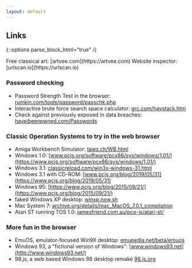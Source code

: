 ```yaml
---
layout: default
---
```


## Links

{::options parse_block_html="true" /}

<section>
Free classical art: [artvee.com](https://artvee.com)  
Website inspector: [urlscan.io](https://urlscan.io)

### Password checking
 * Password Strength Test in the browser: [rumkin.com/tools/password/passchk.php](http://rumkin.com/tools/password/passchk.php)
 * Interactive brute force search space calculator: [grc.com/haystack.htm](https://www.grc.com/haystack.htm)
 * Check against previously exposed in data breaches: [haveibeenpwned.com/Passwords](https://haveibeenpwned.com/Passwords)

### Classic Operation Systems to try in the web browser

 * Amiga Workbench Simulator: [taws.ch/WB.html](https://taws.ch/WB.html)
 * Windows 1.0: [www.pcjs.org/software/pcx86/sys/windows/1.01/](https://www.pcjs.org/software/pcx86/sys/windows/1.01/)
 * Windows 3.1: [classicreload.com/win3x-windows-31.html](https://classicreload.com/win3x-windows-31.html)
 * Windows 3.1 with CD-ROM: [www.pcjs.org/blog/2019/05/31](https://www.pcjs.org/blog/2019/05/31)
 * Windows 95: [https://www.pcjs.org/blog/2015/09/21/](https://www.pcjs.org/blog/2015/09/21/)
 * faked Windows XP desktop: [winxp.now.sh](https://winxp.now.sh)
 * Mac System 7: [archive.org/details/mac_MacOS_7.0.1_compilation](https://archive.org/details/mac_MacOS_7.0.1_compilation)
 * Atari ST running TOS 1.0: [jamesfriend.com.au/pce-js/atari-st/](https://jamesfriend.com.au/pce-js/atari-st/)

### More fun in the browser
 * EmuOS, emulator-focused Win9X desktop: [emupedia.net/beta/emuos](https://emupedia.net/beta/emuos/)
 * Windows 93, a "fictional version of Windows": [www.windows93.net](http://www.windows93.net/)
 * 98.js, a web based Windows 98 desktop remake [98.js.org](https://98.js.org)

</section>
